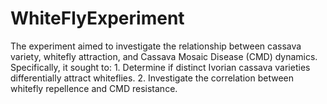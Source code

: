 # WhiteFlyExperiment
The experiment aimed to investigate the relationship between cassava variety, whitefly attraction, and Cassava Mosaic Disease (CMD) dynamics. Specifically, it sought to:  1.  Determine if distinct Ivorian cassava varieties differentially attract whiteflies.  2. Investigate the correlation between whitefly repellence and CMD resistance.
